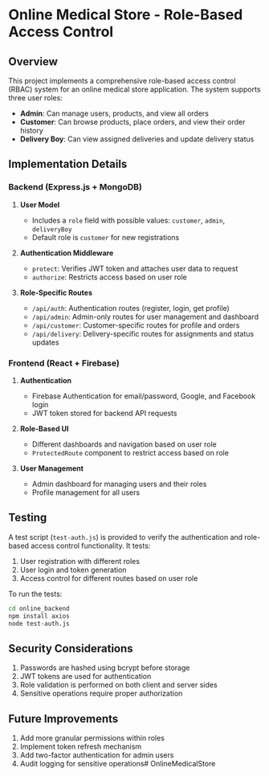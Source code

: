 # Online Medical Store - Role-Based Access Control

## Overview

This project implements a comprehensive role-based access control (RBAC) system for an online medical store application. The system supports three user roles:

- **Admin**: Can manage users, products, and view all orders
- **Customer**: Can browse products, place orders, and view their order history
- **Delivery Boy**: Can view assigned deliveries and update delivery status

## Implementation Details

### Backend (Express.js + MongoDB)

1. **User Model**
   - Includes a `role` field with possible values: `customer`, `admin`, `deliveryBoy`
   - Default role is `customer` for new registrations

2. **Authentication Middleware**
   - `protect`: Verifies JWT token and attaches user data to request
   - `authorize`: Restricts access based on user role

3. **Role-Specific Routes**
   - `/api/auth`: Authentication routes (register, login, get profile)
   - `/api/admin`: Admin-only routes for user management and dashboard
   - `/api/customer`: Customer-specific routes for profile and orders
   - `/api/delivery`: Delivery-specific routes for assignments and status updates

### Frontend (React + Firebase)

1. **Authentication**
   - Firebase Authentication for email/password, Google, and Facebook login
   - JWT token stored for backend API requests

2. **Role-Based UI**
   - Different dashboards and navigation based on user role
   - `ProtectedRoute` component to restrict access based on role

3. **User Management**
   - Admin dashboard for managing users and their roles
   - Profile management for all users

## Testing

A test script (`test-auth.js`) is provided to verify the authentication and role-based access control functionality. It tests:

1. User registration with different roles
2. User login and token generation
3. Access control for different routes based on user role

To run the tests:

```bash
cd online_backend
npm install axios
node test-auth.js
```

## Security Considerations

1. Passwords are hashed using bcrypt before storage
2. JWT tokens are used for authentication
3. Role validation is performed on both client and server sides
4. Sensitive operations require proper authorization

## Future Improvements

1. Add more granular permissions within roles
2. Implement token refresh mechanism
3. Add two-factor authentication for admin users
4. Audit logging for sensitive operations#   O n l i n e M e d i c a l S t o r e  
 